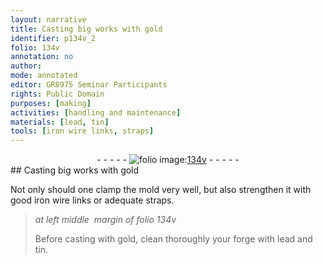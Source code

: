 ```yaml
---
layout: narrative
title: Casting big works with gold
identifier: p134v_2
folio: 134v
annotation: no
author:
mode: annotated
editor: GR8975 Seminar Participants
rights: Public Domain
purposes: [making]
activities: [handling and maintenance]
materials: [lead, tin]
tools: [iron wire links, straps]
---
```


 <div class="folio" align="center">- - - - - <a href="http://gallica.bnf.fr/ark:/12148/btv1b10500001g/f274.image" target="_blank"><img src="https://cu-mkp.github.io/GR8975-edition/assets/photo-icon.png" alt="folio image: " style="display:inline-block; margin-bottom:-3px;"/>134v</a> - - - - - </div> 
## Casting big works with gold

  <span class="activity"></span> 
 Not only should one clamp the mold very well, but also strengthen it with good <span class="tool">iron wire links</span> or adequate <span class="tool">straps</span>. 
 
> *at left middle  margin of folio 134v*
> 
>  Before casting with gold, clean thoroughly your forge with <span class="material">lead</span> and <span class="material">tin</span>. 
 